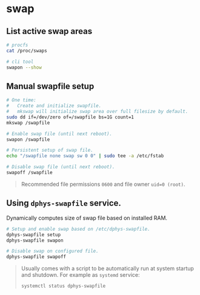 # swap

## List active swap areas

```sh
# procfs
cat /proc/swaps

# cli tool
swapon --show
```

## Manual swapfile setup

```sh
# One time:
#   Create and initialize swapfile.
#   mkswap will initialize swap area over full filesize by default.
sudo dd if=/dev/zero of=/swapfile bs=1G count=1
mkswap /swapfile

# Enable swap file (until next reboot).
swapon /swapfile

# Persistent setup of swap file.
echo "/swapfile none swap sw 0 0" | sudo tee -a /etc/fstab

# Disable swap file (until next reboot).
swapoff /swapfile
```
> Recommended file permissions `0600` and file owner `uid=0 (root)`.

## Using `dphys-swapfile` service.

Dynamically computes size of swap file based on installed RAM.

```sh
# Setup and enable swap based on /etc/dphys-swapfile.
dphys-swapfile setup
dphys-swapfile swapon

# Disable swap on configured file.
dphys-swapfile swapoff
```

> Usually comes with a script to be automatically run at system startup and shutdown.
> For example as `systemd` service:
> ```
> systemctl status dphys-swapfile
> ```
